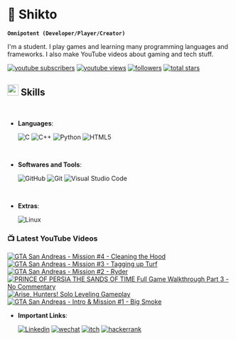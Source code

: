 # 🦸 Shikto

**`Omnipotent (Developer/Player/Creator)`**

I'm a student. I play games and learning many programming languages and frameworks. I also make YouTube videos about gaming and tech stuff.

<p align="left">
      <a href="https://www.youtube.com/channel/UCrg4r8BKqYYRjEq-fpxlYsA?sub_confirmation=1">
         <img alt="youtube subscribers" title="Subscribe to my YouTube channel" src="https://custom-icon-badges.demolab.com/youtube/channel/subscribers/UCrg4r8BKqYYRjEq-fpxlYsA?color=%23E05D44&label=SUBSCRIBE&logo=video&logoColor=white&style=for-the-badge&labelColor=CE4630"/></a> 
      <a href="https://www.youtube.com/UCrg4r8BKqYYRjEq-fpxlYsA">
         <img alt="youtube views" title="YouTube views" src="https://custom-icon-badges.demolab.com/youtube/channel/views/UCrg4r8BKqYYRjEq-fpxlYsA?color=%23E1AD0E&logo=eye&logoColor=white&style=for-the-badge&labelColor=C79600"/></a> 
      <a href="https://github.com/sh1kto?tab=followers">
         <img alt="followers" title="Follow me on Github" src="https://custom-icon-badges.demolab.com/github/followers/sh1kto?color=236ad3&labelColor=1155ba&style=for-the-badge&logo=person-add&label=Follow&logoColor=white"/></a>
      <a href="https://github.com/sh1kto?tab=repositories&sort=stargazers">
         <img alt="total stars" title="Total stars on GitHub" src="https://custom-icon-badges.demolab.com/github/stars/sh1kto?color=55960c&style=for-the-badge&labelColor=488207&logo=star"/></a>
   </p>


## <img src="https://media2.giphy.com/media/QssGEmpkyEOhBCb7e1/giphy.gif?cid=ecf05e47a0n3gi1bfqntqmob8g9aid1oyj2wr3ds3mg700bl&rid=giphy.gif" width ="25"><b> Skills</b>
<br>

<p align="center">

- **Languages**:

    ![C](https://img.shields.io/badge/c-%2300599C.svg?style=for-the-badge&logo=c&logoColor=white)
    ![C++](https://img.shields.io/badge/c++-%2300599C.svg?style=for-the-badge&logo=c%2B%2B&logoColor=white)
    ![Python](https://img.shields.io/badge/python-3670A0?style=for-the-badge&logo=python&logoColor=ffdd54)
    ![HTML5](https://img.shields.io/badge/HTML5%20-%23E34F26.svg?style=for-the-badge&logo=html5&logoColor=white)
    

<br>   
    
- **Softwares and Tools**:

    ![GitHub](https://img.shields.io/badge/github-%23121011.svg?style=for-the-badge&logo=github&logoColor=white)
    ![Git](https://img.shields.io/badge/git-%23F05033.svg?style=for-the-badge&logo=git&logoColor=white)
    ![Visual Studio Code](https://img.shields.io/badge/Visual%20Studio%20Code-0078d7.svg?style=for-the-badge&logo=visual-studio-code&logoColor=white)

<br>

- **Extras**:

    ![Linux](https://img.shields.io/badge/Linux-FCC624?style=for-the-badge&logo=linux&logoColor=black)

</p>

### 📺 Latest YouTube Videos

<!-- BEGIN YOUTUBE-CARDS -->
[![GTA San Andreas - Mission #4 - Cleaning the Hood](https://ytcards.demolab.com/?id=C0YftBVbLpc&title=GTA+San+Andreas+-+Mission+%234+-+Cleaning+the+Hood&lang=en&timestamp=1712610369&background_color=%230d1117&title_color=%23ffffff&stats_color=%23dedede&max_title_lines=1&width=250&border_radius=5 "GTA San Andreas - Mission #4 - Cleaning the Hood")](https://www.youtube.com/watch?v=C0YftBVbLpc)
[![GTA San Andreas - Mission #3 - Tagging up Turf](https://ytcards.demolab.com/?id=NB3QOVZ8fnI&title=GTA+San+Andreas+-+Mission+%233+-+Tagging+up+Turf&lang=en&timestamp=1712609763&background_color=%230d1117&title_color=%23ffffff&stats_color=%23dedede&max_title_lines=1&width=250&border_radius=5 "GTA San Andreas - Mission #3 - Tagging up Turf")](https://www.youtube.com/watch?v=NB3QOVZ8fnI)
[![GTA San Andreas - Mission #2 - Ryder](https://ytcards.demolab.com/?id=XK8f-LFk2mc&title=GTA+San+Andreas+-+Mission+%232+-+Ryder&lang=en&timestamp=1712601216&background_color=%230d1117&title_color=%23ffffff&stats_color=%23dedede&max_title_lines=1&width=250&border_radius=5 "GTA San Andreas - Mission #2 - Ryder")](https://www.youtube.com/watch?v=XK8f-LFk2mc)
[![PRINCE OF PERSIA THE SANDS OF TIME Full Game Walkthrough Part 3 - No Commentary](https://ytcards.demolab.com/?id=H_TrWgiEqKQ&title=PRINCE+OF+PERSIA+THE+SANDS+OF+TIME+Full+Game+Walkthrough+Part+3+-+No+Commentary&lang=en&timestamp=1712512128&background_color=%230d1117&title_color=%23ffffff&stats_color=%23dedede&max_title_lines=1&width=250&border_radius=5 "PRINCE OF PERSIA THE SANDS OF TIME Full Game Walkthrough Part 3 - No Commentary")](https://www.youtube.com/watch?v=H_TrWgiEqKQ)
[![Arise, Hunters! Solo Leveling Gameplay](https://ytcards.demolab.com/?id=3I17_PEkllc&title=Arise%2C+Hunters%21+Solo+Leveling+Gameplay&lang=en&timestamp=1712339153&background_color=%230d1117&title_color=%23ffffff&stats_color=%23dedede&max_title_lines=1&width=250&border_radius=5 "Arise, Hunters! Solo Leveling Gameplay")](https://www.youtube.com/watch?v=3I17_PEkllc)
[![GTA San Andreas - Intro & Mission #1 - Big Smoke](https://ytcards.demolab.com/?id=pvYACH0baCE&title=GTA+San+Andreas+-+Intro+%26+Mission+%231+-+Big+Smoke&lang=en&timestamp=1712308240&background_color=%230d1117&title_color=%23ffffff&stats_color=%23dedede&max_title_lines=1&width=250&border_radius=5 "GTA San Andreas - Intro & Mission #1 - Big Smoke")](https://www.youtube.com/watch?v=pvYACH0baCE)
<!-- END YOUTUBE-CARDS -->

- **Important Links**:

     <a href="https://www.linkedin.com/in/shikto/">
         <img alt="Linkedin" title="Linkedin Profile" src="https://img.shields.io/badge/linkedin-%230077B5.svg?style=for-the-badge&logo=linkedin&logoColor=white"/></a>
         <a href="weixin://dl/chat?sh1kto">
         <img alt="wechat" title="Messege me on wechat" src="https://img.shields.io/badge/WeChat-07C160?style=for-the-badge&logo=wechat&logoColor=white"/></a>
         <a href="https://sh1kto.itch.io">
         <img alt="itch" title="My Games" src="https://img.shields.io/badge/Itch-%23FF0B34.svg?style=for-the-badge&logo=Itch.io&logoColor=white"/></a>
         <a href="https://www.hackerrank.com/shikto">
         <img alt="hackerrank" title="HackerRank Profile" src="https://img.shields.io/badge/-Hackerrank-2EC866?style=for-the-badge&logo=HackerRank&logoColor=white"/></a>

